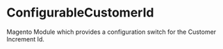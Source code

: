 # ConfigurableCustomerId
Magento Module which provides a configuration switch for the Customer Increment Id. 

